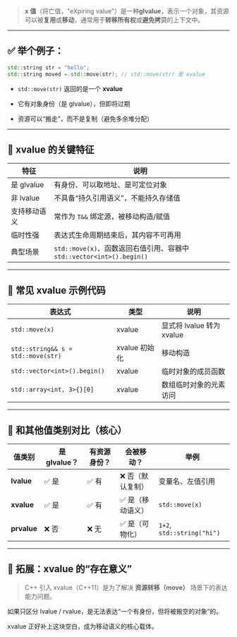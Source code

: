 > **x 值**（将亡值，"eXpiring value"）是一种**glvalue**，表示一个对象，其资源可以被**复用**或**移动**，通常用于**转移所有权**或**避免拷贝**的上下文中。

---

## ✅ 举个例子：

```cpp
std::string str = "hello";
std::string moved = std::move(str); // std::move(str) 是 xvalue
```

-   `std::move(str)` 返回的是一个 **xvalue**
    
-   它有对象身份（是 glvalue），但即将过期
    
-   资源可以“搬走”，而不是复制（避免多余堆分配）
    

---

## 🔷 xvalue 的关键特征

| 特征 | 说明 |
| --- | --- |
| 是 glvalue | 有身份、可以取地址、是可定位对象 |
| 非 lvalue | 不具备“持久引用语义”，不能持久存储值 |
| 支持移动语义 | 常作为 `T&&` 绑定源，被移动构造/赋值 |
| 临时性强 | 表达式生命周期结束后，其内容不可再用 |
| 典型场景 | `std::move(x)`、函数返回右值引用、容器中 `std::vector<int>().begin()` |

---

## 🔶 常见 xvalue 示例代码

| 表达式 | 类型 | 说明 |
| --- | --- | --- |
| `std::move(x)` | xvalue | 显式将 lvalue 转为 xvalue |
| `std::string&& s = std::move(str)` | xvalue 初始化 | 移动构造 |
| `std::vector<int>().begin()` | xvalue | 临时对象的成员函数 |
| `std::array<int, 3>{}[0]` | xvalue | 数组临时对象的元素访问 |

---

## 🔄 和其他值类别对比（核心）

| 值类别 | 是 glvalue？ | 有资源身份？ | 会被移动？ | 举例 |
| --- | --- | --- | --- | --- |
| **lvalue** | ✅ 是 | ✅ 有 | ❌ 否（默认复制） | 变量名、左值引用 |
| **xvalue** | ✅ 是 | ✅ 有 | ✅ 是（移动语义） | `std::move(x)` |
| **prvalue** | ❌ 否 | ❌ 无 | ✅ 是（可物化） | `1+2`, `std::string("hi")` |

---

## 🧠 拓展：xvalue 的“存在意义”

> C++ 引入 xvalue（C++11）是为了解决 **资源转移（move）** 场景下的表达能力问题。

如果只区分 lvalue / rvalue，是无法表达“一个有身份，但将被搬空的对象”的。

xvalue 正好补上这块空白，成为移动语义的核心载体。